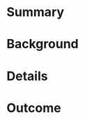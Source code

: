 # Summary

<!-- one sentence summary of what needs to be done -->

# Background

<!-- context or information to understand the task and/or why it needs to be done – don't put implementation details here -->

# Details

<!-- details to understand how this task should be completed or carried out – what are the next steps? -->

# Outcome

<!-- one sentence to describe what the end result will be once this ticket is complete -->
